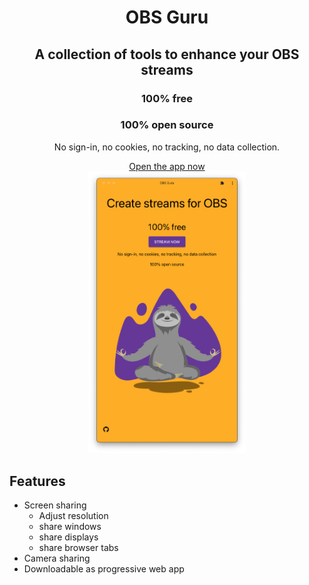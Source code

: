 <div align="center">
<h1>OBS Guru</h1>
<h2>A collection of tools to enhance your OBS streams</h2>
<h3>100% free</h3>
<h3>100% open source</h3>
<p>
No sign-in, no cookies, no tracking, no data collection.
</p>
<a href="https://www.obs.guru/" target="_blank">Open the app now</a>
</div>

<!-- toc -->

<!-- tocstop -->

<div align="center">
<img src="./docs/assets/screenshot.png" alt="Screenshot of the app" width="50%"/>
</div>

## Features

- Screen sharing
  - Adjust resolution
  - share windows
  - share displays
  - share browser tabs
- Camera sharing
- Downloadable as progressive web app
